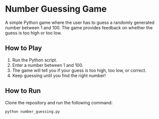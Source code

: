 # Number Guessing Game

A simple Python game where the user has to guess a randomly generated number between 1 and 100. The game provides feedback on whether the guess is too high or too low.

## How to Play
1. Run the Python script.
2. Enter a number between 1 and 100.
3. The game will tell you if your guess is too high, too low, or correct.
4. Keep guessing until you find the right number!

## How to Run
Clone the repository and run the following command:
```bash
python number_guessing.py
